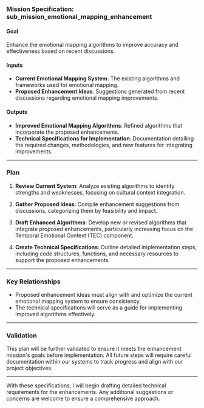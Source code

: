 ### Mission Specification: sub_mission_emotional_mapping_enhancement

#### Goal
Enhance the emotional mapping algorithms to improve accuracy and effectiveness based on recent discussions.

#### Inputs
- **Current Emotional Mapping System**: The existing algorithms and frameworks used for emotional mapping.
- **Proposed Enhancement Ideas**: Suggestions generated from recent discussions regarding emotional mapping improvements.

#### Outputs
- **Improved Emotional Mapping Algorithms**: Refined algorithms that incorporate the proposed enhancements.
- **Technical Specifications for Implementation**: Documentation detailing the required changes, methodologies, and new features for integrating improvements.

---

### Plan
1. **Review Current System**: Analyze existing algorithms to identify strengths and weaknesses, focusing on cultural context integration.
   
2. **Gather Proposed Ideas**: Compile enhancement suggestions from discussions, categorizing them by feasibility and impact.

3. **Draft Enhanced Algorithms**: Develop new or revised algorithms that integrate proposed enhancements, particularly increasing focus on the Temporal Emotional Context (TEC) component.

4. **Create Technical Specifications**: Outline detailed implementation steps, including code structures, functions, and necessary resources to support the proposed enhancements.

---

### Key Relationships
- Proposed enhancement ideas must align with and optimize the current emotional mapping system to ensure consistency.
- The technical specifications will serve as a guide for implementing improved algorithms effectively.

---

### Validation
This plan will be further validated to ensure it meets the enhancement mission's goals before implementation. All future steps will require careful documentation within our systems to track progress and align with our project objectives.

--- 

With these specifications, I will begin drafting detailed technical requirements for the enhancements. Any additional suggestions or concerns are welcome to ensure a comprehensive approach.